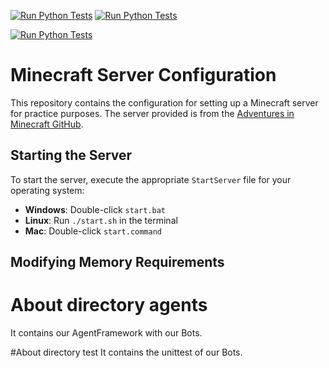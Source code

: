 

[![Run Python Tests](https://github.com/MIREEYA/TAP/actions/workflows/tests.yml/badge.svg)](https://github.com/MIREEYA/TAP/actions/workflows/tests.yml)
[![Run Python Tests](https://github.com/MIREEYA/TAP/actions/workflows/tests.yml/badge.svg?event=watch)](https://github.com/MIREEYA/TAP/actions/workflows/tests.yml)

[![Run Python Tests](https://github.com/MIREEYA/TAP/actions/workflows/tests.yml/badge.svg)](https://github.com/MIREEYA/TAP/actions/workflows/tests.yml)

# Minecraft Server Configuration

This repository contains the configuration for setting up a Minecraft server for practice purposes. The server provided is from the [Adventures in Minecraft GitHub](https://github.com/AdventuresInMinecraft/AdventuresInMinecraft-Linux).


## Starting the Server

To start the server, execute the appropriate `StartServer` file for your operating system:

- **Windows**: Double-click `start.bat`
- **Linux**: Run `./start.sh` in the terminal
- **Mac**: Double-click `start.command`

## Modifying Memory Requirements

# About directory agents
It contains our AgentFramework with our Bots. 

#About directory test
It contains the unittest of our Bots.


